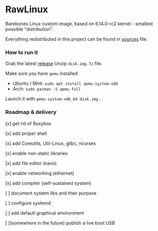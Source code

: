 # RawLinux

Barebones Linux custom image, based on 6.14.0-rc2 kernel - smallest possible "distribution".

Everything redistributed in this project can be found in [sources](sources.txt) file.

### How to run it

Grab the latest [release](https://github.com/JakubBialoskorski/RawLinux/releases)
Unzip `disk.img.7z` file.

Make sure you have `qemu` installed: 
* Ubuntu / Mint: `sudo apt install qemu-system-x86`
* Arch: `sudo pacman -S qemu-full`

Launch it with `qemu-system-x86_64 disk.img` .

### Roadmap & delivery

[x] get rid of Busybox

[x] add proper shell

[x] add Coreutils, Util-Linux, glibc, ncurses

[x] enable non-static libraries

[x] add file editor (nano)

[x] enable networking (ethernet)

[x] add compiler (self-sustained system)

[ ] document system libs and their purpose

[ ] configure systemd

[ ] add default graphical environment

[ ](somewhere in the future) publish a live boot USB
